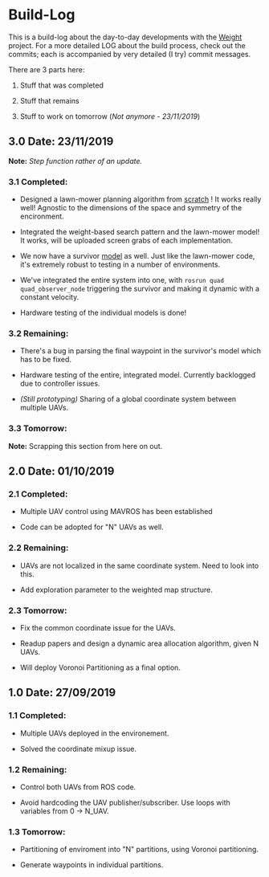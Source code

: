 # Build-Log

This is a build-log about the day-to-day developments with the [Weight](https://github.com/SarthakJShetty/Weight) project. For a more detailed LOG about the build process, check out the commits; each is accompanied  by very detailed (I try) commit messages.

There are 3 parts here:

1. Stuff that was completed

2. Stuff that remains

3. Stuff to work on tomorrow (_Not anymore - 23/11/2019_)

## 3.0 Date: 23/11/2019

**Note:** _Step function rather of an update._

### 3.1 Completed:
+ Designed a lawn-mower planning algorithm from [scratch](https://github.com/SarthakJShetty/Weight/blob/master/quad/include/quad/lawnmower/src/lawnmower.cpp) ! It works really well! Agnostic to the dimensions of the space and symmetry of the encironment.

+ Integrated the weight-based search pattern and the lawn-mower model! It works, will be uploaded screen grabs of each implementation.

+ We now have a survivor [model](https://github.com/SarthakJShetty/Weight/tree/master/quad/include/quad/survivor) as well. Just like the lawn-mower code, it's extremely robust to testing in a number of environments.

+ We've integrated the entire system into one, with ```rosrun quad quad_observer_node``` triggering the survivor and making it dynamic with a constant velocity.

+ Hardware testing of the individual models is done!

### 3.2 Remaining:
+ There's a bug in parsing the final waypoint in the survivor's model which has to be fixed.

+ Hardware testing of the entire, integrated model. Currently backlogged due to controller issues.

+ _(Still prototyping)_ Sharing of a global coordinate system between multiple UAVs.

### 3.3 Tomorrow:

**Note:** Scrapping this section from here on out.

## 2.0 Date: 01/10/2019

### 2.1 Completed:

+ Multiple UAV control using MAVROS has been established

+ Code can be adopted for "N" UAVs as well.

### 2.2 Remaining:

+ UAVs are not localized in the same coordinate system. Need to look into this.

+ Add exploration parameter to the weighted map structure.

### 2.3 Tomorrow:

+ Fix the common coordinate issue for the UAVs.

+ Readup papers and design a dynamic area allocation algorithm, given N UAVs.

+ Will deploy Voronoi Partitioning as a final option.

## 1.0 Date: 27/09/2019

### 1.1 Completed:

+ Multiple UAVs deployed in the environement.

+ Solved the coordinate mixup issue.

### 1.2 Remaining:

+ Control both UAVs from ROS code.

+ Avoid hardcoding the UAV publisher/subscriber. Use loops with variables from 0 -> N_UAV.

### 1.3 Tomorrow:

+ Partitioning of enviroment into "N" partitions, using Voronoi partitioning.

+ Generate waypoints in individual partitions.